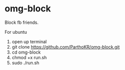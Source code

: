 # omg-block
Block fb friends.

For ubuntu
1. open up terminal
2. git clone https://github.com/ParthoKR/omg-block.git
3. cd omg-block
4. chmod +x run.sh
5. sudo ./run.sh
